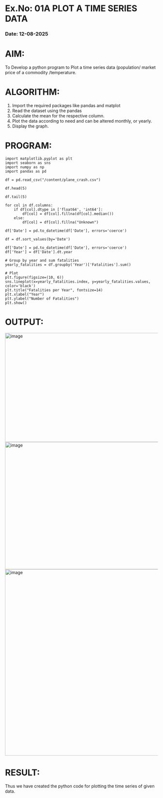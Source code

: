 # Ex.No: 01A PLOT A TIME SERIES DATA
###  Date: 12-08-2025

# AIM:
To Develop a python program to Plot a time series data (population/ market price of a commodity
/temperature.
# ALGORITHM:
1. Import the required packages like pandas and matplot
2. Read the dataset using the pandas
3. Calculate the mean for the respective column.
4. Plot the data according to need and can be altered monthly, or yearly.
5. Display the graph.
# PROGRAM:
```
import matplotlib.pyplot as plt
import seaborn as sns
import numpy as np
import pandas as pd
```
```
df = pd.read_csv("/content/plane_crash.csv")
```
```
df.head(5)
```
```
df.tail(5)
```
```
for col in df.columns:
    if df[col].dtype in ['float64', 'int64']:
        df[col] = df[col].fillna(df[col].median())
    else:
        df[col] = df[col].fillna("Unknown")
```
```
df['Date'] = pd.to_datetime(df['Date'], errors='coerce')
```
```
df = df.sort_values(by='Date')
```
```
df['Date'] = pd.to_datetime(df['Date'], errors='coerce')
df['Year'] = df['Date'].dt.year

# Group by year and sum fatalities
yearly_fatalities = df.groupby('Year')['Fatalities'].sum()

# Plot
plt.figure(figsize=(10, 6))
sns.lineplot(x=yearly_fatalities.index, y=yearly_fatalities.values, color='black')
plt.title("Fatalities per Year", fontsize=14)
plt.xlabel("Year")
plt.ylabel("Number of Fatalities")
plt.show()
```

# OUTPUT:

<img width="1748" height="360" alt="image" src="https://github.com/user-attachments/assets/e0a6f3a5-0ac3-46bf-920d-3c3cbe9438b5" />






<img width="1747" height="420" alt="image" src="https://github.com/user-attachments/assets/b5531e07-481c-43cd-a01c-542af7e3ef07" />






<img width="937" height="615" alt="image" src="https://github.com/user-attachments/assets/6fc33fdf-ba61-4333-b7c2-ba838f6f4a3d" />







# RESULT:
Thus we have created the python code for plotting the time series of given data.
